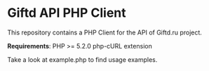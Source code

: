 Giftd API PHP Client
================

This repository contains a PHP Client for the API of Giftd.ru project.

**Requirements**:
PHP >= 5.2.0
php-cURL extension

Take a look at example.php to find usage examples.